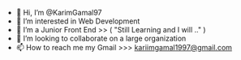 - 👋 Hi, I’m @KarimGamal97
- 👀 I’m interested in Web Development 
- 🌱 I’m a Junior Front End  >> ( "Still Learning and I will .." )
- 💞️ I’m looking to collaborate on a large organization
- 📫 How to reach me my Gmail >>> kariimgamal1997@gmail.com

<!---
KarimGamal97/KarimGamal97 is a ✨ special ✨ repository because its `README.md` (this file) appears on your GitHub profile.
You can click the Preview link to take a look at your changes.
--->
